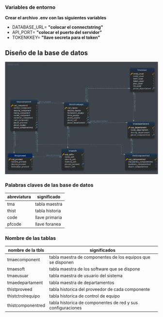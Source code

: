 ### Variables de entorno
**Crear el archivo .env con las siguientes variables**
- DATABASE_URL= **"colocar el connectstring"**
- API_PORT= **"colocar el puerto del servidor"**
- TOKENKKEY= **"llave secreta para el token"**


## Diseño de la base de datos
![alt text](./arquitectura/db.PNG)

### Palabras claves de las base de datos
|abreviatura | significado |
|------------|--------|
|tma|tabla maestra|
|thist|tabla historia|
|code |llave primaria|
|pfcode|llave foranea|

### Nombre de las tablas 

|nombre de la tbls|significados|
|-------------|----------------------------|
|tmaecomponent|tabla maestra de componentes de los equipos que se disponen|
|tmaesoft|tabla maestra de los software que se dispone|
|tmaeusuar|tabla maestra de usuario del sistema|
|tmaedepartament |tabla maestra de departamentos|
|thistproveed |tabla historica del proveedor de cada componente|
|thistctrolrequipo |tabla historica de control de equipo|
|thistcomponentred |tabla historica de componentes de red y sus configuraciones|

